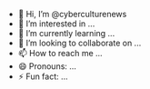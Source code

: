 - 👋 Hi, I’m @cyberculturenews
- 👀 I’m interested in ...
- 🌱 I’m currently learning ...
- 💞️ I’m looking to collaborate on ...
- 📫 How to reach me ...
- 😄 Pronouns: ...
- ⚡ Fun fact: ...

<!---
cyberculturenews/cyberculturenews is a ✨ special ✨ repository because its `README.md` (this file) appears on your GitHub profile.
You can click the Preview link to take a look at your changes.
--->
